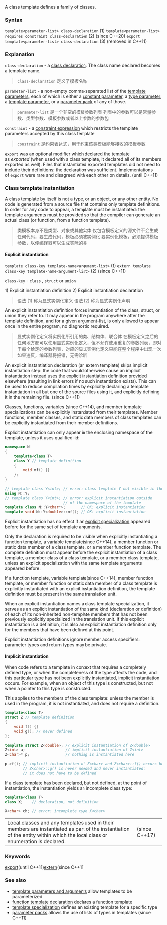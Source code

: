 A class template defines a family of classes.

### Syntax
`template<parameter-list> class-declaration` (1)
`template<parameter-list> requires constraint class-declaration` (2) (since C++20)
`export template<parameter-list> class-declaration` (3) (removed in C++11)

### Explanation
`class-declaration` -  a [class declaration](https://en.cppreference.com/w/cpp/language/class "cpp/language/class"). The class name declared becomes a template name.
>  `class-declaration` 定义了模板名称

`parameter-list` -  a non-empty comma-separated list of the [template parameters](https://en.cppreference.com/w/cpp/language/template_parameters "cpp/language/template parameters"), each of which is either a [constant parameter](https://en.cppreference.com/w/cpp/language/template_parameters#Constant_template_parameter "cpp/language/template parameters"), a [type parameter](https://en.cppreference.com/w/cpp/language/template_parameters#Type_template_parameter "cpp/language/template parameters"), a [template parameter](https://en.cppreference.com/w/cpp/language/template_parameters#Template_template_parameter "cpp/language/template parameters"), or a [parameter pack](https://en.cppreference.com/w/cpp/language/parameter_pack "cpp/language/parameter pack") of any of those.
>  `parameter-list` 是一个非空的模板参数列表
>  列表中的参数可以是常量参数、类型参数、模板参数或者以上参数的参数包

`constraint` -  a [constraint expression](https://en.cppreference.com/w/cpp/language/constraints "cpp/language/constraints") which restricts the template parameters accepted by this class template
>  `constraint` 是约束表达式，用于约束该类模板能够接收的模板参数

`export` was an optional modifier which declared the template as _exported_ (when used with a class template, it declared all of its members exported as well). Files that instantiated exported templates did not need to include their definitions: the declaration was sufficient. Implementations of `export` were rare and disagreed with each other on details. (until C++11)

### Class template instantiation
A class template by itself is not a type, or an object, or any other entity. No code is generated from a source file that contains only template definitions. In order for any code to appear, a template must be instantiated: the template arguments must be provided so that the compiler can generate an actual class (or function, from a function template).
>  类模板本身不是类型、对象或其他实体
>  仅包含模板定义的源文件不会生成任何代码，要生成代码，模板必须被实例化
>  要实例化模板，必须提供模板参数，以便编译器可以生成实际的类

#### Explicit instantiation
`template class-key template-name<argument-list>` (1)
`extern template class-key template-name<argument-list>` (2) (since C++11)

`class-key` - `class` , `struct` or `union`

1) Explicit instantiation definition
2) Explicit instantiation declaration

>  语法 (1) 称为显式实例化定义
>  语法 (2) 称为显式实例化声明

An explicit instantiation definition forces instantiation of the class, struct, or union they refer to. It may appear in the program anywhere after the template definition, and for a given argument-list, is only allowed to appear once in the entire program, no diagnostic required.
>  显式实例化定义将实例化所引用的类、结构体、联合体
>  在模板定义之后的任何地方都可以使用显式实例化定义，但不允许使用重复的参数列表，即对于每个给定的参数列表，对应的显式实例化定义只能在整个程序中出现一次
>  如果违反，编译器将报错，无需诊断

An explicit instantiation declaration (an extern template) skips implicit instantiation step: the code that would otherwise cause an implicit instantiation instead uses the explicit instantiation definition provided elsewhere (resulting in link errors if no such instantiation exists). This can be used to reduce compilation times by explicitly declaring a template instantiation in all but one of the source files using it, and explicitly defining it in the remaining file. (since C++11)

Classes, functions, variables (since C++14), and member template specializations can be explicitly instantiated from their templates. Member functions, member classes, and static data members of class templates can be explicitly instantiated from their member definitions.

Explicit instantiation can only appear in the enclosing namespace of the template, unless it uses qualified-id:

```cpp
namespace N
{
    template<class T>
    class Y // template definition
    {
        void mf() {}
    };
}
 
// template class Y<int>; // error: class template Y not visible in the global namespace
using N::Y;
// template class Y<int>; // error: explicit instantiation outside
                          // of the namespace of the template
template class N::Y<char*>;       // OK: explicit instantiation
template void N::Y<double>::mf(); // OK: explicit instantiation
```

Explicit instantiation has no effect if an [explicit specialization](https://en.cppreference.com/w/cpp/language/template_specialization "cpp/language/template specialization") appeared before for the same set of template arguments.

Only the declaration is required to be visible when explicitly instantiating a function template, a variable template(since C++14), a member function or static data member of a class template, or a member function template. The complete definition must appear before the explicit instantiation of a class template, a member class of a class template, or a member class template, unless an explicit specialization with the same template arguments appeared before.

If a function template, variable template(since C++14), member function template, or member function or static data member of a class template is explicitly instantiated with an explicit instantiation definition, the template definition must be present in the same translation unit.

When an explicit instantiation names a class template specialization, it serves as an explicit instantiation of the same kind (declaration or definition) of each of its non-inherited non-template members that has not been previously explicitly specialized in the translation unit. If this explicit instantiation is a definition, it is also an explicit instantiation definition only for the members that have been defined at this point.

Explicit instantiation definitions ignore member access specifiers: parameter types and return types may be private.

#### Implicit instantiation
When code refers to a template in context that requires a completely defined type, or when the completeness of the type affects the code, and this particular type has not been explicitly instantiated, implicit instantiation occurs. For example, when an object of this type is constructed, but not when a pointer to this type is constructed.

This applies to the members of the class template: unless the member is used in the program, it is not instantiated, and does not require a definition.

```cpp
template<class T>
struct Z // template definition
{
    void f() {}
    void g(); // never defined
};
 
template struct Z<double>; // explicit instantiation of Z<double>
Z<int> a;                  // implicit instantiation of Z<int>
Z<char>* p;                // nothing is instantiated here
 
p->f(); // implicit instantiation of Z<char> and Z<char>::f() occurs here.
        // Z<char>::g() is never needed and never instantiated:
        // it does not have to be defined
```

If a class template has been declared, but not defined, at the point of instantiation, the instantiation yields an incomplete class type:

```cpp
template<class T>
class X;    // declaration, not definition
 
X<char> ch; // error: incomplete type X<char>
```

|   |   |
|---|---|
|[Local classes](https://en.cppreference.com/w/cpp/language/class#Local_classes "cpp/language/class") and any templates used in their members are instantiated as part of the instantiation of the entity within which the local class or enumeration is declared.|(since C++17)|

### Keywords

[export](https://en.cppreference.com/w/cpp/keyword/export "cpp/keyword/export")(until C++11)[extern](https://en.cppreference.com/w/cpp/keyword/extern "cpp/keyword/extern")(since C++11)

### See also

- [template parameters and arguments](https://en.cppreference.com/w/cpp/language/template_parameters "cpp/language/template parameters") allow templates to be parameterized
- [function template declaration](https://en.cppreference.com/w/cpp/language/function_template "cpp/language/function template") declares a function template
- [template specialization](https://en.cppreference.com/w/cpp/language/template_specialization "cpp/language/template specialization") defines an existing template for a specific type
- [parameter packs](https://en.cppreference.com/w/cpp/language/parameter_pack "cpp/language/parameter pack") allows the use of lists of types in templates (since C++11)